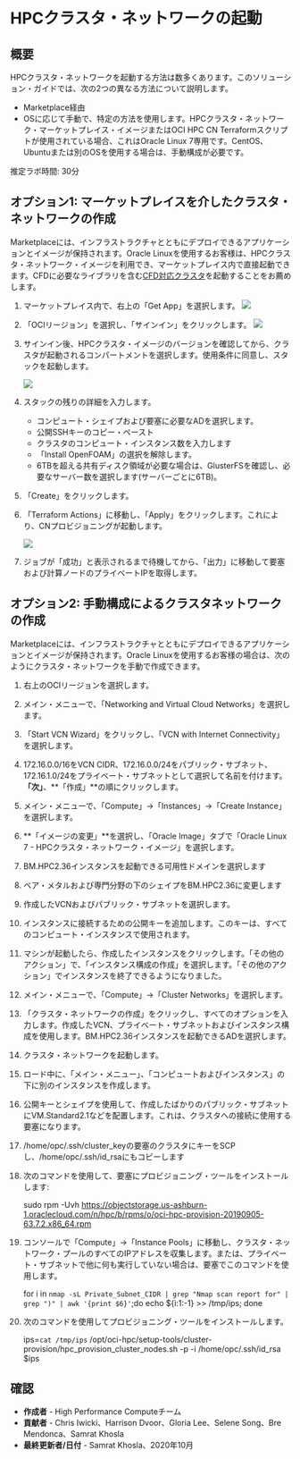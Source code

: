 # HPCクラスタ・ネットワークの起動

## 概要

HPCクラスタ・ネットワークを起動する方法は数多くあります。このソリューション・ガイドでは、次の2つの異なる方法について説明します。

*   Marketplace経由
*   OSに応じて手動で、特定の方法を使用します。HPCクラスタ・ネットワーク・マーケットプレイス・イメージまたはOCI HPC CN Terraformスクリプトが使用されている場合、これはOracle Linux 7専用です。CentOS、Ubuntuまたは別のOSを使用する場合は、手動構成が必要です。

推定ラボ時間: 30分

## **オプション1**: マーケットプレイスを介したクラスタ・ネットワークの作成

Marketplaceには、インフラストラクチャとともにデプロイできるアプリケーションとイメージが保持されます。Oracle Linuxを使用するお客様は、HPCクラスタ・ネットワーク・イメージを利用でき、マーケットプレイス内で直接起動できます。CFDに必要なライブラリを含む[CFD対応クラスタ](https://cloudmarketplace.oracle.com/marketplace/en_US/listing/75645211)を起動することをお薦めします。

1.  マーケットプレイス内で、右上の「Get App」を選択します。 ![](images/get-app.png " ")
    
2.  「OCIリージョン」を選択し、「サインイン」をクリックします。 ![](images/sign-in.png " ")
    
3.  サインイン後、HPCクラスタ・イメージのバージョンを確認してから、クラスタが起動されるコンパートメントを選択します。使用条件に同意し、スタックを起動します。
    
    ![](images/launch-stack.png " ")
    
4.  スタックの残りの詳細を入力します。
    
    *   コンピュート・シェイプおよび要塞に必要なADを選択します。
    *   公開SSHキーのコピー・ペースト
    *   クラスタのコンピュート・インスタンス数を入力します
    *   「Install OpenFOAM」の選択を解除します。
    *   6TBを超える共有ディスク領域が必要な場合は、GlusterFSを確認し、必要なサーバー数を選択します(サーバーごとに6TB)。
5.  「Create」をクリックします。
    
6.  「Terraform Actions」に移動し、「Apply」をクリックします。これにより、CNプロビジョニングが起動します。
    
    ![](images/apply.png " ")
    
7.  ジョブが「成功」と表示されるまで待機してから、「出力」に移動して要塞および計算ノードのプライベートIPを取得します。
    

## **オプション2**: 手動構成によるクラスタネットワークの作成

Marketplaceには、インフラストラクチャとともにデプロイできるアプリケーションとイメージが保持されます。Oracle Linuxを使用するお客様の場合は、次のようにクラスタ・ネットワークを手動で作成できます。

1.  右上のOCIリージョンを選択します。
    
2.  メイン・メニューで、「Networking and Virtual Cloud Networks」を選択します。
    
3.  「Start VCN Wizard」をクリックし、「VCN with Internet Connectivity」を選択します。
    
4.  172.16.0.0/16をVCN CIDR、172.16.0.0/24をパブリック・サブネット、172.16.1.0/24をプライベート・サブネットとして選択して名前を付けます。**「次」**、**「作成」**の順にクリックします。
    
5.  メイン・メニューで、「Compute」→「Instances」→「Create Instance」を選択します。
    
6.  **「イメージの変更」**を選択し、「Oracle Image」タブで「Oracle Linux 7 - HPCクラスタ・ネットワーク・イメージ」を選択します。
    
7.  BM.HPC2.36インスタンスを起動できる可用性ドメインを選択します
    
8.  ベア・メタルおよび専門分野の下のシェイプをBM.HPC2.36に変更します
    
9.  作成したVCNおよびパブリック・サブネットを選択します。
    
10.  インスタンスに接続するための公開キーを追加します。このキーは、すべてのコンピュート・インスタンスで使用されます。
    
11.  マシンが起動したら、作成したインスタンスをクリックします。「その他のアクション」で、「インスタンス構成の作成」を選択します。「その他のアクション」でインスタンスを終了できるようになりました。
    
12.  メイン・メニューで、「Compute」→「Cluster Networks」を選択します。
    
13.  「クラスタ・ネットワークの作成」をクリックし、すべてのオプションを入力します。作成したVCN、プライベート・サブネットおよびインスタンス構成を使用します。BM.HPC2.36インスタンスを起動できるADを選択します。
    
14.  クラスタ・ネットワークを起動します。
    
15.  ロード中に、「メイン・メニュー」、「コンピュートおよびインスタンス」の下に別のインスタンスを作成します。
    
16.  公開キーとシェイプを使用して、作成したばかりのパブリック・サブネットにVM.Standard2.1などを配置します。これは、クラスタへの接続に使用する要塞になります。
    
17.  /home/opc/.ssh/cluster\_keyの要塞のクラスタにキーをSCPし、/home/opc/.ssh/id\_rsaにもコピーします
    
18.  次のコマンドを使用して、要塞にプロビジョニング・ツールをインストールします:
    
        sudo rpm -Uvh https://objectstorage.us-ashburn-1.oraclecloud.com/n/hpc/b/rpms/o/oci-hpc-provision-20190905-63.7.2.x86_64.rpm
        
19.  コンソールで「Compute」→「Instance Pools」に移動し、クラスタ・ネットワーク・プールのすべてのIPアドレスを収集します。または、プライベート・サブネットで他に何も実行していない場合は、要塞でこのコマンドを使用します。
    
        for i in `nmap -sL Private_Subnet_CIDR | grep "Nmap scan report for" | grep ")" | awk '{print $6}'`;do echo ${i:1:-1} >> /tmp/ips; done
        
20.  次のコマンドを使用してプロビジョニング・ツールをインストールします。
    
        ips=`cat /tmp/ips`
        /opt/oci-hpc/setup-tools/cluster-provision/hpc_provision_cluster_nodes.sh -p -i /home/opc/.ssh/id_rsa $ips
        

## 確認

*   **作成者** - High Performance Computeチーム
*   **貢献者** - Chris Iwicki、Harrison Dvoor、Gloria Lee、Selene Song、Bre Mendonca、Samrat Khosla
*   **最終更新者/日付** - Samrat Khosla、2020年10月